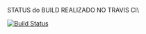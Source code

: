 STATUS do BUILD REALIZADO NO TRAVIS CI\


[![Build Status](https://travis-ci.com/britalodev/codenationMapFood.svg?branch=master)](https://travis-ci.com/britalodev/codenationMapFood)
